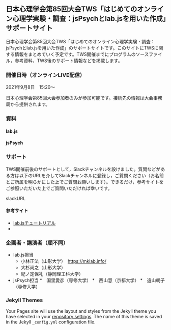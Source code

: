 ## 日本心理学会第85回大会TWS「はじめてのオンライン心理学実験・調査：jsPsychとlab.jsを用いた作成」サポートサイト

日本心理学会第85回大会TWS「はじめてのオンライン心理学実験・調査：jsPsychとlab.jsを用いた作成」のサポートサイトです。このサイトにTWSに関する情報をまとめていく予定です。TWS開催までにプログラムのソースファイル，参考資料，TWS後のサポート情報などを掲載します。

### 開催日時（オンラインLIVE配信）

2021年9月8日　15:20〜

日本心理学会第85回大会参加者のみが参加可能です。接続先の情報は大会事務局から提供されます。


### 資料

#### lab.js

#### jsPsych

### サポート

TWS開催前後のサポートとして，Slackチャンネルを設けました。質問などがある方は以下のURLを介してSlackチャンネルに登録し，ご質問ください（お名前とご所属を明らかにした上でご質問お願いします）。できるだけ，参考サイトをご参照いただいた上でご質問いただければ幸いです。

slackURL 

#### 参考サイト

 * [lab.jsチュートリアル](https://labjs.yucis.net/)
 * 

### 企画者・講演者（順不同）
 * lab.js担当
   * 小林正法（山形大学）　https://mklab.info/
   * 大杉尚之（山形大学）
   * 紀ノ定保礼（静岡理工科大学）
 * jsPsych担当
   *　国里愛彦（専修大学）
   *　西山慧（京都大学）
   *　遠山朝子（専修大学）

### Jekyll Themes

Your Pages site will use the layout and styles from the Jekyll theme you have selected in your [repository settings](https://github.com/mklab-japan/jpa2021tws/settings/pages). The name of this theme is saved in the Jekyll `_config.yml` configuration file.
